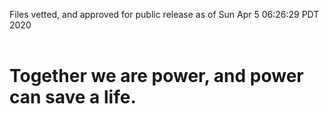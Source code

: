 Files vetted, and approved for public release as of Sun Apr  5 06:26:29 PDT 2020<br><br><h1>Together we are power, and power can save a life.</h1>
